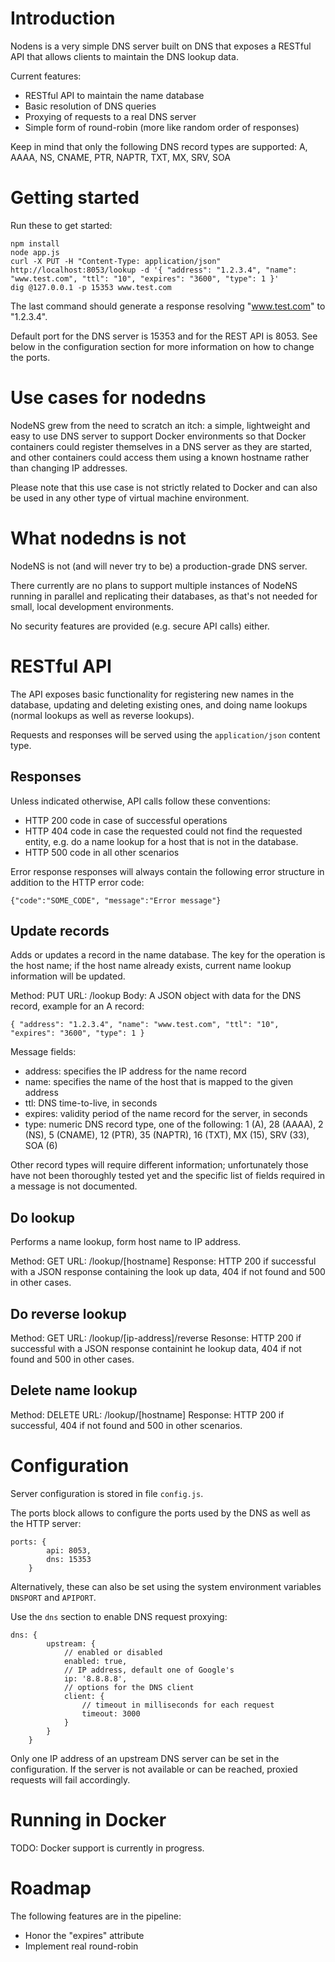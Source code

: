 Introduction
============
Nodens is a very simple DNS server built on DNS that exposes a RESTful API that allows clients to maintain the DNS lookup data.

Current features:

- RESTful API to maintain the name database
- Basic resolution of DNS queries
- Proxying of requests to a real DNS server
- Simple form of round-robin (more like random order of responses)

Keep in mind that only the following DNS record types are supported: A, AAAA, NS, CNAME, PTR, NAPTR, TXT, MX, SRV, SOA

Getting started
===============
Run these to get started:

```
npm install
node app.js
curl -X PUT -H "Content-Type: application/json" http://localhost:8053/lookup -d '{ "address": "1.2.3.4", "name": "www.test.com", "ttl": "10", "expires": "3600", "type": 1 }'
dig @127.0.0.1 -p 15353 www.test.com
```

The last command should generate a response resolving "www.test.com" to "1.2.3.4".

Default port for the DNS server is 15353 and for the REST API is 8053. See below in the configuration section for more information on how to change the ports.

Use cases for nodedns
=====================
NodeNS grew from the need to scratch an itch: a simple, lightweight and easy to use DNS server to support Docker environments so that Docker containers could register themselves in a DNS server as they are started, and other containers could access them using a known hostname rather than changing IP addresses.

Please note that this use case is not strictly related to Docker and can also be used in any other type of virtual machine environment.

What nodedns is not
===================
NodeNS is not (and will never try to be) a production-grade DNS server.

There currently are no plans to support multiple instances of NodeNS running in parallel and replicating their databases, as that's not needed for small, local development environments.

No security features are provided (e.g. secure API calls) either.

RESTful API
===========
The API exposes basic functionality for registering new names in the database, updating and deleting existing ones, and doing name lookups (normal lookups as well as reverse lookups).

Requests and responses will be served using the ```application/json``` content type.

Responses
---------
Unless indicated otherwise, API calls follow these conventions:

- HTTP 200 code in case of successful operations
- HTTP 404 code in case the requested could not find the requested entity, e.g. do a name lookup for a host that is not in the database.
- HTTP 500 code in all other scenarios

Error response responses will always contain the following error structure in addition to the HTTP error code:

```
{"code":"SOME_CODE", "message":"Error message"}
```

Update records
--------------
Adds or updates a record in the name database. The key for the operation is the host name; if the host name already exists, current name lookup information will be updated.

Method: PUT 
URL: /lookup
Body: A JSON object with data for the DNS record, example for an A record:

```
{ "address": "1.2.3.4", "name": "www.test.com", "ttl": "10", "expires": "3600", "type": 1 }
````

Message fields:

- address: specifies the IP address for the name record
- name: specifies the name of the host that is mapped to the given address
- ttl: DNS time-to-live, in seconds
- expires: validity period of the name record for the server, in seconds
- type: numeric DNS record type, one of the following: 1 (A), 28 (AAAA), 2 (NS), 5 (CNAME), 12 (PTR), 35 (NAPTR), 16 (TXT), MX (15), SRV (33), SOA (6)

Other record types will require different information; unfortunately those have not been thoroughly tested yet and the specific list of fields required in a message is not documented.

Do lookup
---------
Performs a name lookup, form host name to IP address.

Method: GET
URL: /lookup/[hostname]
Response: HTTP 200 if successful with a JSON response containing the look up data, 404 if not found and 500 in other cases.

Do reverse lookup
-----------------
Method: GET
URL: /lookup/[ip-address]/reverse
Resonse: HTTP 200 if successful with a JSON response containint he lookup data, 404 if not found and 500 in other cases.

Delete name lookup
------------------
Method: DELETE
URL: /lookup/[hostname]
Response: HTTP 200 if successful, 404 if not found and 500 in other scenarios.

Configuration
=============
Server configuration is stored in file ```config.js```.

The ports block allows to configure the ports used by the DNS as well as the HTTP server:
```
ports: {
        api: 8053,
        dns: 15353
    }
```

Alternatively, these can also be set using the system environment variables ```DNSPORT``` and ```APIPORT```.

Use the ```dns``` section to enable DNS request proxying:

```
dns: {
        upstream: {
            // enabled or disabled
            enabled: true,
            // IP address, default one of Google's
            ip: '8.8.8.8',
            // options for the DNS client
            client: {
                // timeout in milliseconds for each request
                timeout: 3000
            }
        }
    }
```
Only one IP address of an upstream DNS server can be set in the configuration. If the server is not available or can be reached, proxied requests will fail accordingly.

Running in Docker
=================
TODO: Docker support is currently in progress.

Roadmap
=======
The following features are in the pipeline:

- Honor the "expires" attribute
- Implement real round-robin
